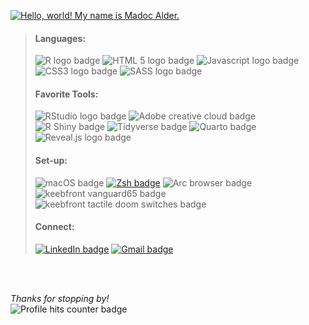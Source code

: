 
<a href="https://git.io/typing-svg"><img src="https://readme-typing-svg.demolab.com?font=Share+Tech+Mono&size=25&duration=3000&pause=000&color=93D302&multiline=true&repeat=false&width=435&height=65&lines=Hello%2C+world!+;My+name+is+Madoc+Alder." alt="Hello, world! My name is Madoc Alder." /></a>

> ####  **Languages:**
> 
> ![R logo badge](https://img.shields.io/badge/R-276DC3?style=for-the-badge&logo=r&logoColor=white)
> ![HTML 5 logo badge](https://img.shields.io/badge/HTML5-E34F26?style=for-the-badge&logo=html5&logoColor=white)
> ![Javascript logo badge](https://img.shields.io/badge/JavaScript-323330?style=for-the-badge&logo=javascript&logoColor=white)
> ![CSS3 logo badge](https://img.shields.io/badge/CSS3-1572B6?style=for-the-badge&logo=css3&logoColor=white)
> ![SASS logo badge](https://img.shields.io/badge/Sass-CC6699?style=for-the-badge&logo=sass&logoColor=white)
> 
> #### Favorite Tools:
> ![RStudio logo badge](https://img.shields.io/badge/RStudio-75AADB?style=for-the-badge&logo=RStudio&logoColor=white)
> ![Adobe creative cloud badge](https://img.shields.io/badge/Adobe%20Creative%20Cloud-DA1F26?style=for-the-badge&logo=Adobe%20Creative%20Cloud&logoColor=white) <br>
> ![R Shiny badge](https://img.shields.io/badge/R_Shiny-test?style=for-the-badge&color=447099)
> ![Tidyverse badge](https://img.shields.io/badge/Tidyverse-badge?style=for-the-badge&logo=Tidyverse&color=1A162D)
> ![Quarto badge](https://img.shields.io/badge/Quarto-badge?style=for-the-badge&logo=Quarto&color=81A9D7)
> ![Reveal.js logo badge](https://img.shields.io/badge/reveal%20js-F2E142?style=for-the-badge&logo=reveal.js&logoColor=000)
> 
> #### Set-up:
> ![macOS badge](https://img.shields.io/badge/apple%20silicon-000000?style=for-the-badge&logo=apple&logoColor=white)
> [![Zsh badge](https://img.shields.io/badge/Zsh-F15A24?style=for-the-badge&logo=Zsh&logoColor=white)](https://www.astho.org)
> ![Arc browser badge ](https://img.shields.io/badge/Arc-1638FB?style=for-the-badge&logo=Arc&logoColor=white) <br>
>![keebfront vanguard65 badge](https://img.shields.io/badge/keyboard-vanguard65-green?style=for-the-badge&labelColor=fcfaed&color=184432)
> ![keebfront tactile doom switches badge](https://img.shields.io/badge/switches-tactile-green?style=for-the-badge&labelColor=434681&color=43817e)
> 
>#### Connect:
> [![LinkedIn badge](https://img.shields.io/badge/LinkedIn-0077B5?style=for-the-badge&logo=linkedin&logoColor=white)](https://www.linkedin.com/in/madocalder/)
> [![Gmail badge](https://img.shields.io/badge/Gmail-D14836?style=for-the-badge&logo=gmail&logoColor=white)](mailto:madaldermarshall@gmail.com)



<br>
<br>

*Thanks for stopping by!*
<br>
![Profile hits counter badge](https://hits.seeyoufarm.com/api/count/incr/badge.svg?url=https%3A%2F%2Fgithub.com%2F{madalder}1212%2Fhit-counter)

